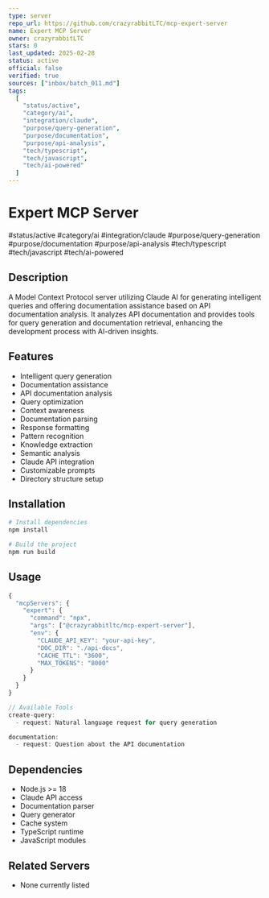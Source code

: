```yaml
---
type: server
repo_url: https://github.com/crazyrabbitLTC/mcp-expert-server
name: Expert MCP Server
owner: crazyrabbitLTC
stars: 0
last_updated: 2025-02-28
status: active
official: false
verified: true
sources: ["inbox/batch_011.md"]
tags:
  [
    "status/active",
    "category/ai",
    "integration/claude",
    "purpose/query-generation",
    "purpose/documentation",
    "purpose/api-analysis",
    "tech/typescript",
    "tech/javascript",
    "tech/ai-powered"
  ]
---
```


# Expert MCP Server

#status/active #category/ai #integration/claude #purpose/query-generation #purpose/documentation #purpose/api-analysis #tech/typescript #tech/javascript #tech/ai-powered

## Description

A Model Context Protocol server utilizing Claude AI for generating intelligent queries and offering documentation assistance based on API documentation analysis. It analyzes API documentation and provides tools for query generation and documentation retrieval, enhancing the development process with AI-driven insights.

## Features

- Intelligent query generation
- Documentation assistance
- API documentation analysis
- Query optimization
- Context awareness
- Documentation parsing
- Response formatting
- Pattern recognition
- Knowledge extraction
- Semantic analysis
- Claude API integration
- Customizable prompts
- Directory structure setup

## Installation

```bash
# Install dependencies
npm install

# Build the project
npm run build
```

## Usage

```javascript
{
  "mcpServers": {
    "expert": {
      "command": "npx",
      "args": ["@crazyrabbitltc/mcp-expert-server"],
      "env": {
        "CLAUDE_API_KEY": "your-api-key",
        "DOC_DIR": "./api-docs",
        "CACHE_TTL": "3600",
        "MAX_TOKENS": "8000"
      }
    }
  }
}

// Available Tools
create-query:
  - request: Natural language request for query generation

documentation:
  - request: Question about the API documentation
```

## Dependencies

- Node.js >= 18
- Claude API access
- Documentation parser
- Query generator
- Cache system
- TypeScript runtime
- JavaScript modules

## Related Servers

- None currently listed